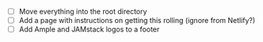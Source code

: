 - [ ] Move everything into the root directory
- [ ] Add a page with instructions on getting this rolling (ignore from Netlify?)
- [ ] Add Ample and JAMstack logos to a footer

